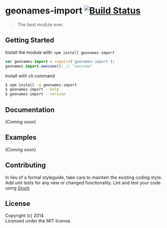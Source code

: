 # geonames-import [![Build Status](https://secure.travis-ci.org//geonames-import.png?branch=master)](http://travis-ci.org//geonames-import)

> The best module ever.


## Getting Started

Install the module with: `npm install geonames-import`

```js
var geonames-import = require('geonames-import');
geonames-import.awesome(); // "awesome"
```

Install with cli command

```sh
$ npm install -g geonames-import
$ geonames-import --help
$ geonames-import --version
```




## Documentation

_(Coming soon)_


## Examples

_(Coming soon)_


## Contributing

In lieu of a formal styleguide, take care to maintain the existing coding style. Add unit tests for any new or changed functionality. Lint and test your code using [Grunt](http://gruntjs.com).


## License

Copyright (c) 2014   
Licensed under the MIT license.
